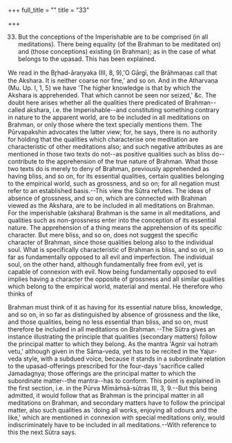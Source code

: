 +++
full_title = ""
title = "33"

+++


33. But the conceptions of the Imperishable are to be comprised (in all meditations). There being equality (of the Brahman to be meditated on) and (those conceptions) existing (in Brahman); as in the case of what belongs to the upasad. This has been explained.

We read in the Br̥had-āraṇyaka (III, 8, 9),'O Gārgī, the Brāhmaṇas call that the Akshara. It is neither coarse nor fine,' and so on. And in the Atharvaṇa (Mu. Up. I, 1, 5) we have 'The higher knowledge is that by which the Akshara is apprehended. That which cannot be seen nor seized,' &c. The doubt here arises whether all the qualities there predicated of Brahman--called akshara, i.e. the Imperishable--and constituting something contrary in nature to the apparent world, are to be included in all meditations on Brahman, or only those where the text specially mentions them. The Pūrvapakshin advocates the latter view; for, he says, there is no authority for holding that the qualities which characterise one meditation are characteristic of other meditations also; and such negative attributes as are mentioned in those two texts do not--as positive qualities such as bliss do--contribute to the apprehension of the true nature of Brahman. What those two texts do is merely to deny of Brahman, previously apprehended as having bliss, and so on, for its essential qualities, certain qualities belonging to the empirical world, such as grossness, and so on; for all negation must refer to an established basis.--This view the Sūtra refutes. The ideas of absence of grossness, and so on, which are connected with Brahman viewed as the Akshara, are to be included in all meditations on Brahman. For the imperishable (akshara) Brahman is the same in all meditations, and qualities such as non-grossness enter into the conception of its essential nature. The apprehension of a thing means the apprehension of its specific character. But mere bliss, and so on, does not suggest the specific character of Brahman, since those qualities belong also to the individual soul. What is specifically characteristic of Brahman is bliss, and so on, in so far as fundamentally opposed to all evil and imperfection. The individual soul, on the other hand, although fundamentally free from evil, yet is capable of connexion with evil. Now being fundamentally opposed to evil implies having a character the opposite of grossness and all similar qualities which belong to the empirical world, material and mental. He therefore who thinks of

 Brahman must think of it as having for its essential nature bliss, knowledge, and so on, in so far as distinguished by absence of grossness and the like, and those qualities, being no less essential than bliss, and so on, must therefore be included in all meditations on Brahman.--The Sūtra gives an instance illustrating the principle that qualities (secondary matters) follow the principal matter to which they belong. As the mantra 'Agnir vai hotraṁ vetu,' although given in the Sāma-veda, yet has to be recited in the Yajur-veda style, with a subdued voice, because it stands in a subordinate relation to the upasad-offerings prescribed for the four-days 'sacrifice called Jamadagnya; those offerings are the principal matter to which the subordinate matter--the mantra--has to conform. This point is explained in the first section, i.e. in the Pūrva Mīmāṁsā-sūtras III, 3, 9.--But this being admitted, it would follow that as Brahman is the principal matter in all meditations on Brahman, and secondary matters have to follow the principal matter, also such qualities as 'doing all works, enjoying all odours and the like,' which are mentioned in connexion with special meditations only, would indiscriminately have to be included in all meditations.--With reference to this the next Sūtra says.

